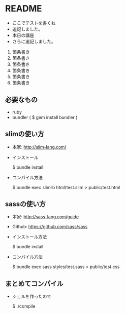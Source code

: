 # README
- ここでテストを書くね
- 追記しました。
- 本日の講座
- さらに追記しました。

1. 箇条書き
2. 箇条書き
3. 箇条書き
4. 箇条書き
5. 箇条書き
6. 箇条書き


## 必要なもの
- ruby
- bundler ( $ gem install bundler )

## slimの使い方
- 本家: http://slim-lang.com/
- インストール

    $ bundle install

- コンパイル方法

    $ bundle exec slimrb html/test.slim > public/test.html

## sassの使い方
- 本家: http://sass-lang.com/guide
- Github: https://github.com/sass/sass
- インストール方法

    $ bundle install

- コンパイル方法

    $ bundle exec sass styles/test.sass > public/test.css

## まとめてコンパイル
- シェルを作ったので

    $ ./compile
